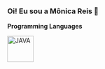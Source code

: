 ### Oi! Eu sou a Mônica Reis 👋

**Programming Languages**

<img alt="JAVA" title="Java" width="60px" src="https://img.shields.io/badge/Java-ED8B00?style=for-the-badge&logo=java&logoColor=white">

<!--
**monicagmreis/monicagmreis** is a ✨ _special_ ✨ repository because its `README.md` (this file) appears on your GitHub profile.

Here are some ideas to get you started:

- 🔭 I’m currently working on ...
- 🌱 I’m currently learning ...
- 👯 I’m looking to collaborate on ...
- 🤔 I’m looking for help with ...
- 💬 Ask me about ...
- 📫 How to reach me: ...
- 😄 Pronouns: ...
- ⚡ Fun fact: ...
-->
